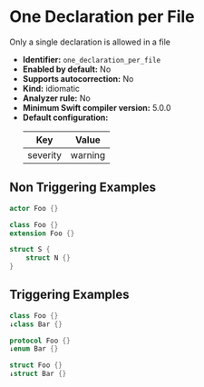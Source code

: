 # One Declaration per File

Only a single declaration is allowed in a file

* **Identifier:** `one_declaration_per_file`
* **Enabled by default:** No
* **Supports autocorrection:** No
* **Kind:** idiomatic
* **Analyzer rule:** No
* **Minimum Swift compiler version:** 5.0.0
* **Default configuration:**
  <table>
  <thead>
  <tr><th>Key</th><th>Value</th></tr>
  </thead>
  <tbody>
  <tr>
  <td>
  severity
  </td>
  <td>
  warning
  </td>
  </tr>
  </tbody>
  </table>

## Non Triggering Examples

```swift
actor Foo {}
```

```swift
class Foo {}
extension Foo {}
```

```swift
struct S {
    struct N {}
}
```

## Triggering Examples

```swift
class Foo {}
↓class Bar {}
```

```swift
protocol Foo {}
↓enum Bar {}
```

```swift
struct Foo {}
↓struct Bar {}
```